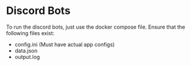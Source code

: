# Discord Bots
To run the discord bots, just use the docker compose file. 
Ensure that the following files exist:
- config.ini (Must have actual app configs)
- data.json
- output.log